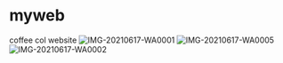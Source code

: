 # myweb
coffee col website
![IMG-20210617-WA0001](https://user-images.githubusercontent.com/85965516/188006428-8405c84b-11b7-4c00-9d66-476fd02b44c6.jpg)
![IMG-20210617-WA0005](https://user-images.githubusercontent.com/85965516/188006588-9b3e0f4a-8ce0-485e-8409-c2a0d2045291.jpg)
![IMG-20210617-WA0002](https://user-images.githubusercontent.com/85965516/188006691-fadf5574-9337-4645-9db4-9272550ec0c8.jpg)
